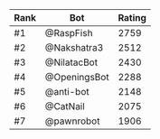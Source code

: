 Rank|Bot|Rating
---|---|---
#1|@RaspFish|2759
#2|@Nakshatra3|2512
#3|@NilatacBot|2430
#4|@OpeningsBot|2288
#5|@anti-bot|2148
#6|@CatNail|2075
#7|@pawnrobot|1906
